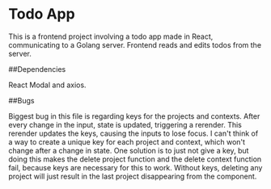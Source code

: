 # Todo App

This is a frontend project involving a todo app made in React, communicating to a Golang server. Frontend reads and edits todos from the server.

##Dependencies

React Modal and axios.


##Bugs

Biggest bug in this file is regarding keys for the projects and contexts. After every change in the input, state is updated, triggering a rerender. This rerender updates the keys, causing the inputs to lose focus.
I can't think of a way to create a unique key for each project and context, which won't change after a change in state.
One solution is to just not give a key, but doing this makes the delete project function and the delete context function fail, because keys are necessary for this to work. Without keys, deleting any project will just result in the last project disappearing from the component.

